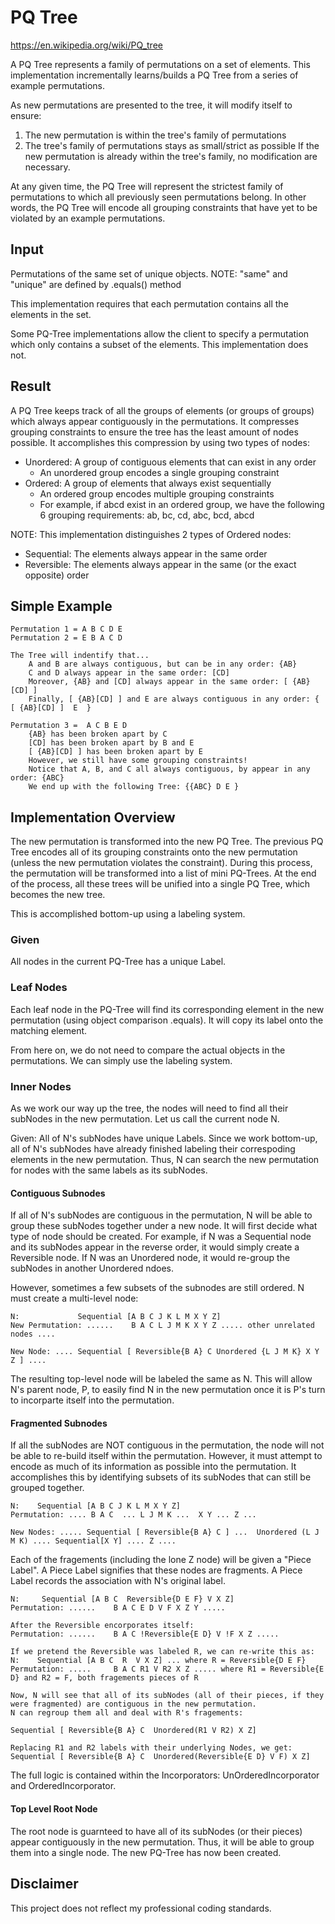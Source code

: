 # PQ Tree
https://en.wikipedia.org/wiki/PQ_tree

A PQ Tree represents a family of permutations on a set of elements.
This implementation incrementally learns/builds a PQ Tree from a series of example permutations.

As new permutations are presented to the tree, it will modify itself to ensure:
1. The new permutation is within the tree's family of permutations
2. The tree's family of permutations stays as small/strict as possible
If the new permutation is already within the tree's family, no modification are necessary.

At any given time, the PQ Tree will represent the strictest family of permutations to which all previously seen permutations belong.
In other words, the PQ Tree will encode all grouping constraints that have yet to be violated by an example permutations.

## Input
Permutations of the same set of unique objects.
NOTE: "same" and "unique" are defined by .equals() method

This implementation requires that each permutation contains all the elements in the set.

Some PQ-Tree implementations allow the client to specify a permutation which only contains a subset of the elements.
This implementation does not.

## Result
A PQ Tree keeps track of all the groups of elements (or groups of groups) which always appear contiguously in the permutations.
It compresses grouping constraints to ensure the tree has the least amount of nodes possible. It accomplishes this compression by using two types of nodes:
- Unordered: A group of contiguous elements that can exist in any order
    - An unordered group encodes a single grouping constraint
- Ordered: A group of elements that always exist sequentially
    - An ordered group encodes multiple grouping constraints
    - For example, if abcd exist in an ordered group, we have the following 6 grouping requirements: ab, bc, cd, abc, bcd, abcd

NOTE: This implementation distinguishes 2 types of Ordered nodes:
- Sequential: The elements always appear in the same order
- Reversible: The elements always appear in the same (or the exact opposite) order

## Simple Example

    Permutation 1 = A B C D E
    Permutation 2 = E B A C D

    The Tree will indentify that...
        A and B are always contiguous, but can be in any order: {AB}
        C and D always appear in the same order: [CD]
        Moreover, {AB} and [CD] always appear in the same order: [ {AB}[CD] ]
        Finally, [ {AB}[CD] ] and E are always contiguous in any order: {  [ {AB}[CD] ]  E  }

    Permutation 3 =  A C B E D
        {AB} has been broken apart by C
        [CD] has been broken apart by B and E
        [ {AB}[CD] ] has been broken apart by E
        However, we still have some grouping constraints!
        Notice that A, B, and C all always contiguous, by appear in any order: {ABC}
        We end up with the following Tree: {{ABC} D E }
        
## Implementation Overview
The new permutation is transformed into the new PQ Tree. The previous PQ Tree encodes all of its grouping constraints onto the new permutation (unless the new permutation violates the constraint). During this process, the permutation will be transformed into a list of mini PQ-Trees. At the end of the process, all these trees will be unified into a single PQ Tree, which becomes the new tree.

This is accomplished bottom-up using a labeling system.

### Given
All nodes in the current PQ-Tree has a unique Label.

### Leaf Nodes
Each leaf node in the PQ-Tree will find its corresponding element in the new permutation (using object comparison .equals). It will copy its label onto the matching element.

From here on, we do not need to compare the actual objects in the permutations. We can simply use the labeling system.

### Inner Nodes
As we work our way up the tree, the nodes will need to find all their subNodes in the new permutation. Let us call the current node N. 

Given: All of N's subNodes have unique Labels.
Since we work bottom-up, all of N's subNodes have already finished labeling their correspoding elements in the new permutation. Thus, N can search the new permutation for nodes with the same labels as its subNodes.

#### Contiguous Subnodes
If all of N's subNodes are contiguous in the permutation, N will be able to group these subNodes together under a new node. It will first decide what type of node should be created. For example, if N was a Sequential node and its subNodes appear in the reverse order, it would simply create a Reversible node. If N was an Unordered node, it would re-group the subNodes in another Unordered ndoes.

However, sometimes a few subsets of the subnodes are still ordered. N must create a multi-level node:

    N:             Sequential [A B C J K L M X Y Z]
    New Permutation: ......    B A C L J M K X Y Z ..... other unrelated nodes ....
    
    New Node: .... Sequential [ Reversible{B A} C Unordered {L J M K} X Y Z ] ....
    
The resulting top-level node will be labeled the same as N. This will allow N's parent node, P, to easily find N in the new permutation once it is P's turn to incorparte itself into the permutation.

#### Fragmented Subnodes
If all the subNodes are NOT contiguous in the permutation, the node will not be able to re-build itself within the permutation. However, it must attempt to encode as much of its information as possible into the permutation. It accomplishes this by identifying subsets of its subNodes that can still be grouped together.
    
    N:    Sequential [A B C J K L M X Y Z]
    Permutation: .... B A C  ... L J M K ...  X Y ... Z ...
    
    New Nodes: ..... Sequential [ Reversible{B A} C ] ...  Unordered (L J M K) .... Sequential[X Y] .... Z ....

Each of the fragements (including the lone Z node) will be given a "Piece Label". A Piece Label signifies that these nodes are fragments. A Piece Label records the association with N's original label. 

    N:     Sequential [A B C  Reversible{D E F} V X Z]
    Permutation: ......    B A C E D V F X Z Y .....
    
    After the Reversible encorporates itself:
    Permutation: ......    B A C !Reversible{E D} V !F X Z .....
    
    If we pretend the Reversible was labeled R, we can re-write this as:
    N:    Sequential [A B C  R  V X Z] ... where R = Reversible{D E F}
    Permutation: .....     B A C R1 V R2 X Z ..... where R1 = Reversible{E D} and R2 = F, both fragements pieces of R
    
    Now, N will see that all of its subNodes (all of their pieces, if they were fragmented) are contiguous in the new permutation.
    N can regroup them all and deal with R's fragements:
    
    Sequential [ Reversible{B A} C  Unordered(R1 V R2) X Z]
    
    Replacing R1 and R2 labels with their underlying Nodes, we get:
    Sequential [ Reversible{B A} C  Unordered(Reversible{E D} V F) X Z]
    
The full logic is contained within the Incorporators: UnOrderedIncorporator and OrderedIncorporator.
    
#### Top Level Root Node
The root node is guarnteed to have all of its subNodes (or their pieces) appear contiguously in the new permutation. Thus, it will be able to group them into a single node. The new PQ-Tree has now been created.

## Disclaimer
This project does not reflect my professional coding standards.
